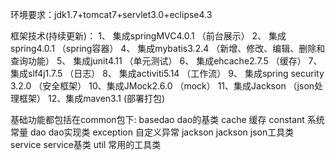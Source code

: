 环境要求：jdk1.7+tomcat7+servlet3.0+eclipse4.3

框架技术(持续更新)：
1、 集成springMVC4.0.1          （前台展示）
2、 集成spring4.0.1             （spring容器）
4、 集成mybatis3.2.4            （新增、修改、编辑、删除和查询功能）
5、 集成junit4.11               （单元测试）
6、 集成ehcache2.7.5            （缓存）
7、 集成slf4j1.7.5              （日志）
8、 集成activiti5.14            （工作流）
9、 集成spring security 3.2.0   （安全框架）
10、集成JMock2.6.0			    （mock）
11、集成Jackson					（json处理框架）
12、集成maven3.1				 (部署打包)

基础功能都包括在common包下:
basedao		dao的基类
cache       缓存
constant    系统常量
dao         dao实现类
exception   自定义异常
jackson     jackson json工具类
service     service基类
util		常用的工具类

